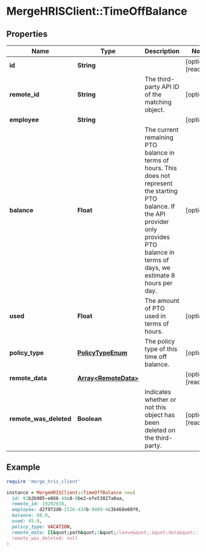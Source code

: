 # MergeHRISClient::TimeOffBalance

## Properties

| Name | Type | Description | Notes |
| ---- | ---- | ----------- | ----- |
| **id** | **String** |  | [optional][readonly] |
| **remote_id** | **String** | The third-party API ID of the matching object. | [optional] |
| **employee** | **String** |  | [optional] |
| **balance** | **Float** | The current remaining PTO balance in terms of hours. This does not represent the starting PTO balance. If the API provider only provides PTO balance in terms of days, we estimate 8 hours per day. | [optional] |
| **used** | **Float** | The amount of PTO used in terms of hours. | [optional] |
| **policy_type** | [**PolicyTypeEnum**](PolicyTypeEnum.md) | The policy type of this time off balance. | [optional] |
| **remote_data** | [**Array&lt;RemoteData&gt;**](RemoteData.md) |  | [optional][readonly] |
| **remote_was_deleted** | **Boolean** | Indicates whether or not this object has been deleted on the third-party. | [optional][readonly] |

## Example

```ruby
require 'merge_hris_client'

instance = MergeHRISClient::TimeOffBalance.new(
  id: 91b2b905-e866-40c8-8be2-efe53827a0aa,
  remote_id: 19202938,
  employee: d2f972d0-2526-434b-9409-4c3b468e08f0,
  balance: 60.0,
  used: 45.0,
  policy_type: VACATION,
  remote_data: [{&quot;path&quot;:&quot;/leave&quot;,&quot;data&quot;:[&quot;Varies by platform&quot;]}],
  remote_was_deleted: null
)
```

